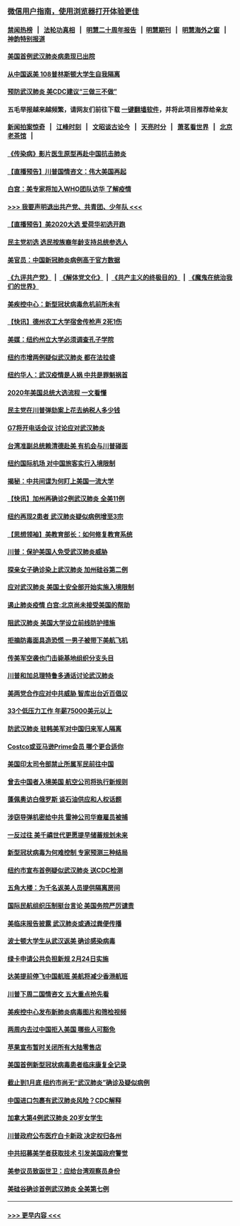 ### [微信用户指南，使用浏览器打开体验更佳](https://github.com/gfw-breaker/banned-news1/blob/master/indexes/wechat-guide.md?t=0)
#### [禁闻热榜](热点新闻.md?t=0)  &nbsp;&nbsp;|&nbsp;&nbsp; [法轮功真相](https://github.com/gfw-breaker/truth/blob/master/README.md?t=0) &nbsp;&nbsp;|&nbsp;&nbsp; [明慧二十周年报告](https://github.com/gfw-breaker/mh-reports/blob/master/README.md?t=0) &nbsp;&nbsp;|&nbsp;&nbsp;[明慧期刊](https://github.com/gfw-breaker/mh-qikan) &nbsp;&nbsp;|&nbsp;&nbsp; [明慧海外之窗](https://github.com/gfw-breaker/mh-news/blob/master/README.md?t=0) &nbsp;&nbsp;|&nbsp;&nbsp; [神韵特别报道](https://github.com/gfw-breaker/mh-news/blob/master/shenyun.md?t=0)
#### [美国首例武汉肺炎病患现已出院](../pages/nsc412/n11842740.md?t=02041144) 
#### [从中国返美 108普林斯顿大学生自我隔离](../pages/nsc412/n11842714.md?t=02041144) 
#### [预防武汉肺炎 美CDC建议“三做三不做”](../pages/nsc412/n11842700.md?t=02041144) 
#### 五毛举报越来越频繁，请网友们前往下载 [一键翻墙软件](https://github.com/gfw-breaker/ssr-accounts)，并将此项目推荐给亲友
#### [新闻拍案惊奇](https://github.com/gfw-breaker/banned-news1/blob/master/pages/link4.md) &nbsp;&nbsp;|&nbsp;&nbsp; [江峰时刻](https://github.com/gfw-breaker/banned-news1/blob/master/pages/link4.md) &nbsp;&nbsp;|&nbsp;&nbsp; [文昭谈古论今](https://github.com/gfw-breaker/banned-news1/blob/master/pages/link4.md) &nbsp;&nbsp;|&nbsp;&nbsp; [天亮时分](https://github.com/gfw-breaker/banned-news1/blob/master/pages/link4.md) &nbsp;&nbsp;|&nbsp;&nbsp; [萧茗看世界](https://github.com/gfw-breaker/banned-news1/blob/master/pages/link4.md) &nbsp;&nbsp;|&nbsp;&nbsp; [北京老茶馆](https://github.com/gfw-breaker/banned-news1/blob/master/pages/link4.md) &nbsp;&nbsp;|&nbsp;&nbsp; 
#### [《传染病》影片医生原型再赴中国抗击肺炎](../pages/nsc412/n11842626.md?t=02041144) 
#### [【直播预告】川普国情咨文：伟大美国再起](../pages/nsc412/n11842079.md?t=02041144) 
#### [白宫：美专家将加入WHO团队访华 了解疫情](../pages/nsc412/n11842198.md?t=02041144) 
#### [>>> 我要声明退出共产党、共青团、少年队 <<<](https://github.com/begood0513/goodnews/blob/master/quit/letter.md) 
#### [【直播预告】美2020大选 爱荷华初选开跑](../pages/nsc412/n11841820.md?t=02041144) 
#### [民主党初选 选民按族裔年龄支持总统参选人](../pages/nsc412/n11842239.md?t=02041144) 
#### [美官员：中国新冠肺炎病例高于官方数据](../pages/nsc412/n11842452.md?t=02041144) 
#### [《九评共产党》](https://github.com/begood0513/9ping.md/blob/master/README.md) &nbsp;|&nbsp; [《解体党文化》](../../../../jtdwh.md/blob/master/README.md)  &nbsp;|&nbsp; [《共产主义的终极目的》](../../../../gczydzjmd.md/blob/master/README.md) &nbsp;|&nbsp; [《魔鬼在统治我们的世界》](../../../../mgztzwmdsj.md/blob/master/README.md) 
#### [美疾控中心：新型冠状病毒危机前所未有](../pages/nsc412/n11842406.md?t=02041144) 
#### [【快讯】德州农工大学宿舍传枪声 2死1伤](../pages/nsc412/n11842279.md?t=02041144) 
#### [美媒：纽约州立大学必须调查孔子学院](../pages/nsc412/n11840637.md?t=02041144) 
#### [纽约市增两例疑似武汉肺炎 都在法拉盛](../pages/nsc412/n11840625.md?t=02041144) 
#### [纽约华人：武汉疫情是人祸 中共是罪魁祸首](../pages/nsc412/n11840631.md?t=02041144) 
#### [2020年美国总统大选流程 一文看懂](../pages/nsc412/n11842056.md?t=02041144) 
#### [民主党在川普弹劾案上花去纳税人多少钱](../pages/nsc412/n11841941.md?t=02041144) 
#### [G7将开电话会议 讨论应对武汉肺炎](../pages/nsc412/n11841658.md?t=02041144) 
#### [台湾准副总统赖清德赴美 有机会与川普碰面](../pages/nsc412/n11841332.md?t=02041144) 
#### [纽约国际机场  对中国旅客实行入境限制](../pages/nsc412/n11840619.md?t=02041144) 
#### [揭秘：中共间谍为何盯上美国一流大学](../pages/nsc412/n11840270.md?t=02041144) 
#### [【快讯】加州再确诊2例武汉肺炎 全美11例](../pages/nsc412/n11840339.md?t=02041144) 
#### [纽约再现2患者 武汉肺炎疑似病例增至3宗](../pages/nsc412/n11840010.md?t=02041144) 
#### [【思想领袖】美教育部长：如何修复教育系统](../pages/nsc412/n11690865.md?t=02041144) 
#### [川普：保护美国人免受武汉肺炎威胁](../pages/nsc412/n11839718.md?t=02041144) 
#### [探亲女子确诊染上武汉肺炎 加州硅谷第二例](../pages/nsc412/n11839784.md?t=02041144) 
#### [应对武汉肺炎 美国土安全部开始实施入境限制](../pages/nsc412/n11839729.md?t=02041144) 
#### [遏止肺炎疫情 白宫:北京尚未接受美国的帮助](../pages/nsc412/n11839660.md?t=02041144) 
#### [阻武汉肺炎 美国大学设立前线防护措施](../pages/nsc412/n11839479.md?t=02041144) 
#### [拒摘防毒面具造恐慌 一男子被带下美航飞机](../pages/nsc412/n11839455.md?t=02041144) 
#### [传美军空袭也门击毙基地组织分支头目](../pages/nsc412/n11839210.md?t=02041144) 
#### [川普和加总理特鲁多通话讨论武汉肺炎](../pages/nsc412/n11839128.md?t=02041144) 
#### [美两党合作应对中共威胁 智库出台近百倡议](../pages/nsc412/n11838437.md?t=02041144) 
#### [33个低压力工作 年薪75000美元以上](../pages/nsc412/n11834441.md?t=02041144) 
#### [防武汉肺炎 驻韩美军对中国归来军人隔离](../pages/nsc412/n11838970.md?t=02041144) 
#### [Costco或亚马逊Prime会员 哪个更合适你](../pages/nsc412/n11834459.md?t=02041144) 
#### [美国印太司令部禁止所属军民前往中国](../pages/nsc412/n11838418.md?t=02041144) 
#### [曾去中国者入境美国 航空公司将执行新规则](../pages/nsc412/n11838375.md?t=02041144) 
#### [蓬佩奥访白俄罗斯 谈石油供应和人权话题](../pages/nsc412/n11838242.md?t=02041144) 
#### [涉窃导弹机密给中共 雷神公司华裔雇员被捕](../pages/nsc412/n11838129.md?t=02041144) 
#### [一反过往 美千禧世代更愿提早储蓄规划未来](../pages/nsc412/n11837601.md?t=02041144) 
#### [新型冠状病毒为何难控制 专家预测三种结局](../pages/nsc412/n11838002.md?t=02041144) 
#### [纽约市宣布首例疑似武汉肺炎 送CDC检测](../pages/nsc412/n11837852.md?t=02041144) 
#### [五角大楼：为千名返美人员提供隔离房间](../pages/nsc412/n11837831.md?t=02041144) 
#### [国际民航组织压制挺台言论 美国务院严厉谴责](../pages/nsc412/n11837791.md?t=02041144) 
#### [美临床报告披露 武汉肺炎或通过粪便传播](../pages/nsc412/n11837626.md?t=02041144) 
#### [波士顿大学生从武汉返美 确诊感染病毒](../pages/nsc412/n11837580.md?t=02041144) 
#### [绿卡申请公共负担新规 2月24日实施](../pages/nsc412/n11836634.md?t=02041144) 
#### [达美提前停飞中国航班 美航将减少香港航班](../pages/nsc412/n11837649.md?t=02041144) 
#### [川普下周二国情咨文 五大重点抢先看](../pages/nsc412/n11837512.md?t=02041144) 
#### [美疾控中心发布新肺炎病毒图片和筛检视频](../pages/nsc412/n11837491.md?t=02041144) 
#### [两周内去过中国拒入美国 哪些人可豁免](../pages/nsc412/n11837400.md?t=02041144) 
#### [苹果宣布暂时关闭所有大陆零售店](../pages/nsc412/n11837097.md?t=02041144) 
#### [美国首例新型冠状病毒患者临床康复全记录](../pages/nsc412/n11836513.md?t=02041144) 
#### [截止到1月底  纽约市尚无“武汉肺炎”确诊及疑似病例](../pages/nsc412/n11836657.md?t=02041144) 
#### [中国进口包裹有武汉肺炎风险？CDC解释](../pages/nsc412/n11836321.md?t=02041144) 
#### [加拿大第4例武汉肺炎 20岁女学生](../pages/nsc412/n11836537.md?t=02041144) 
#### [川普政府公布医疗白卡新政 决定权归各州](../pages/nsc412/n11836336.md?t=02041144) 
#### [中共招募美学者获取技术 引发美国政府警觉](../pages/nsc412/n11836277.md?t=02041144) 
#### [美参议员致函世卫：应给台湾观察员身份](../pages/nsc412/n11836183.md?t=02041144) 
#### [美硅谷确诊首例武汉肺炎 全美第七例](../pages/nsc412/n11836093.md?t=02041144) 

----
#### [ >>> 更早内容 <<< ](../indexes/nsc412-earlier.md)
